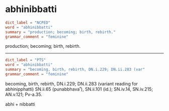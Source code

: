 # abhinibbatti

``` toml
dict_label = "NCPED"
word = "abhinibbatti"
summary = "production; becoming; birth, rebirth."
grammar_comment = "feminine"
```

production; becoming; birth, rebirth.

--------------------

``` toml
dict_label = "PTS"
word = "abhinibbatti"
summary = "becoming, birth, rebirth, DN.i.229; DN.ii.283 (var"
grammar_comment = "feminine"
```

becoming, birth, rebirth, DN.i.229; DN.ii.283 (variant reading for abhinipphatti) SN.ii.65 (punabbhava˚), SN.ii.101 (id.); SN.iv.14, SN.iv.215; AN.v.121; Pv\-a.35.

abhi \+ nibbatti


